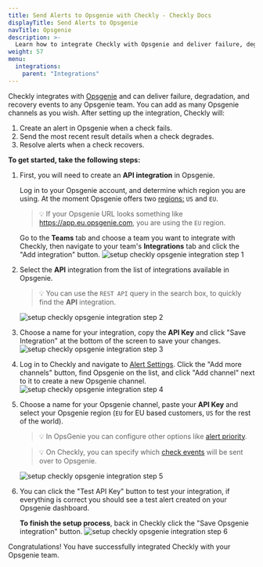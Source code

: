 ```yaml
---
title: Send Alerts to Opsgenie with Checkly - Checkly Docs
displayTitle: Send Alerts to Opsgenie
navTitle: Opsgenie
description: >-
  Learn how to integrate Checkly with Opsgenie and deliver failure, degradation, and recovery events to any Opsgenie team. Check our guide!
weight: 57
menu:
  integrations:
    parent: "Integrations"
---
```


Checkly integrates with [Opsgenie](https://opsgenie.com) and can deliver failure, degradation, and recovery events
to any Opsgenie team. You can add as many Opsgenie channels as you wish. After setting up the integration, Checkly will:

1. Create an alert in Opsgenie when a check fails.
2. Send the most recent result details when a check degrades.
3. Resolve alerts when a check recovers.

**To get started, take the following steps:**

1. First, you will need to create an **API integration** in Opsgenie.

    Log in to your Opsgenie account, and determine which region you are using. At the moment Opsgenie offers
    two [regions:](https://docs.opsgenie.com/docs/european-service-region) `US` and `EU`.

    > 💡 If your Opsgenie URL looks something like https://app.eu.opsgenie.com,
    you are using the `EU` region.

    Go to the **Teams** tab and choose a team you want to integrate with Checkly,
    then navigate to your team's **Integrations** tab and click the "Add integration" button.
    ![setup checkly opsgenie integration step 1](/docs/images/integrations/opsgenie/opsgenie_step1.png)

2. Select the **API** integration from the list of integrations available in Opsgenie.

    > 💡 You can use the `REST API` query in the search box, to quickly find the **API** integration.

    ![setup checkly opsgenie integration step 2](/docs/images/integrations/opsgenie/opsgenie_step2.png)

3. Choose a name for your integration, copy the **API Key** and click "Save Integration" at the bottom of the screen to
save your changes.  
    ![setup checkly opsgenie integration step 3](/docs/images/integrations/opsgenie/opsgenie_step3.png)

4. Log in to Checkly and navigate to [Alert Settings](https://app.checklyhq.com/alert-settings/).
Click the "Add more channels" button, find Opsgenie on the list, and click "Add channel" next to it to
create a new Opsgenie channel.
    ![setup checkly opsgenie integration step 4](/docs/images/integrations/opsgenie/opsgenie_step4.png)

5. Choose a name for your Opsgenie channel, paste your **API Key** and select your Opsgenie region (`EU` for EU based
customers, `US` for the rest of the world).

    > 💡 In OpsGenie you can configure other options like
    [alert priority](https://docs.opsgenie.com/docs/alert-priority-settings).

    > 💡 On Checkly, you can specify which [check events](/docs/alerting-and-retries/alert-channels/) will be sent over to Opsgenie.

    ![setup checkly opsgenie integration step 5](/docs/images/integrations/opsgenie/opsgenie_step5.png)

6. You can click the "Test API Key" button to test your integration, if everything is correct you should see a test
alert created on your Opsgenie dashboard.

    **To finish the setup process**, back in Checkly click the "Save Opsgenie integration" button.
    ![setup checkly opsgenie integration step 6](/docs/images/integrations/opsgenie/opsgenie_step6.png)

Congratulations! You have successfully integrated Checkly with your Opsgenie team.
